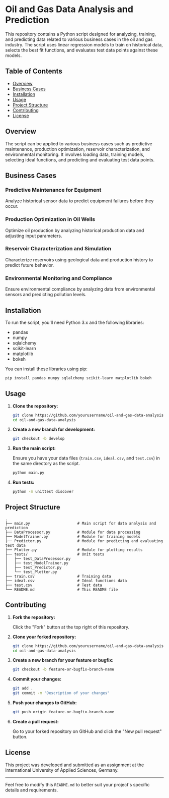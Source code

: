 # Oil and Gas Data Analysis and Prediction

This repository contains a Python script designed for analyzing, training, and predicting data related to various business cases in the oil and gas industry. The script uses linear regression models to train on historical data, selects the best fit functions, and evaluates test data points against these models.

## Table of Contents

- [Overview](#overview)
- [Business Cases](#business-cases)
- [Installation](#installation)
- [Usage](#usage)
- [Project Structure](#project-structure)
- [Contributing](#contributing)
- [License](#license)

## Overview

The script can be applied to various business cases such as predictive maintenance, production optimization, reservoir characterization, and environmental monitoring. It involves loading data, training models, selecting ideal functions, and predicting and evaluating test data points.

## Business Cases

### Predictive Maintenance for Equipment
Analyze historical sensor data to predict equipment failures before they occur.

### Production Optimization in Oil Wells
Optimize oil production by analyzing historical production data and adjusting input parameters.

### Reservoir Characterization and Simulation
Characterize reservoirs using geological data and production history to predict future behavior.

### Environmental Monitoring and Compliance
Ensure environmental compliance by analyzing data from environmental sensors and predicting pollution levels.

## Installation

To run the script, you'll need Python 3.x and the following libraries:

- pandas
- numpy
- sqlalchemy
- scikit-learn
- matplotlib
- bokeh

You can install these libraries using pip:

```bash
pip install pandas numpy sqlalchemy scikit-learn matplotlib bokeh
```

## Usage

1. **Clone the repository:**

   ```bash
   git clone https://github.com/yourusername/oil-and-gas-data-analysis.git
   cd oil-and-gas-data-analysis
   ```

2. **Create a new branch for development:**

   ```bash
   git checkout -b develop
   ```

3. **Run the main script:**

   Ensure you have your data files (`train.csv`, `ideal.csv`, and `test.csv`) in the same directory as the script.

   ```bash
   python main.py
   ```

4. **Run tests:**

   ```bash
   python -m unittest discover
   ```

## Project Structure

```
.
├── main.py                     # Main script for data analysis and prediction
├── DataProcessor.py            # Module for data processing
├── ModelTrainer.py             # Module for training models
├── Predictor.py                # Module for predicting and evaluating test data
├── Plotter.py                  # Module for plotting results
├── tests/                      # Unit tests
│   ├── test_DataProcessor.py
│   ├── test_ModelTrainer.py
│   ├── test_Predictor.py
│   └── test_Plotter.py
├── train.csv                   # Training data
├── ideal.csv                   # Ideal functions data
├── test.csv                    # Test data
└── README.md                   # This README file
```

## Contributing

1. **Fork the repository:**

   Click the "Fork" button at the top right of this repository.

2. **Clone your forked repository:**

   ```bash
   git clone https://github.com/yourusername/oil-and-gas-data-analysis.git
   cd oil-and-gas-data-analysis
   ```

3. **Create a new branch for your feature or bugfix:**

   ```bash
   git checkout -b feature-or-bugfix-branch-name
   ```

4. **Commit your changes:**

   ```bash
   git add .
   git commit -m "Description of your changes"
   ```

5. **Push your changes to GitHub:**

   ```bash
   git push origin feature-or-bugfix-branch-name
   ```

6. **Create a pull request:**

   Go to your forked repository on GitHub and click the "New pull request" button.

## License

This project was developed and submitted as an assignment at the International University of Applied Sciences, Germany.

---

Feel free to modify this `README.md` to better suit your project's specific details and requirements.
